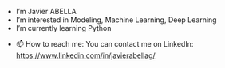 - I’m Javier ABELLA
- I’m interested in Modeling, Machine Learning, Deep Learning
- I’m currently learning Python
<!--- - 💞️ I’m looking to collaborate on ... --->
- 📫 How to reach me: You can contact me on LinkedIn: https://www.linkedin.com/in/javierabellag/
<!---
jabellag/jabellag is a ✨ special ✨ repository because its `README.md` (this file) appears on your GitHub profile.
You can click the Preview link to take a look at your changes.
--->
